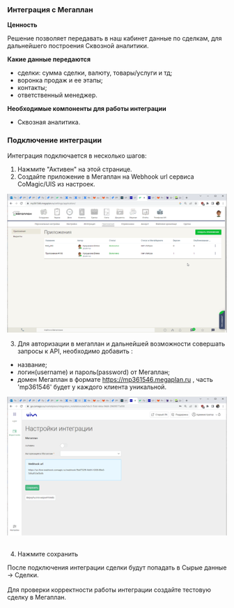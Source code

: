 ### Интеграция с Мегаплан <br />  

**Ценность** <br />  

Решение позволяет передавать в наш кабинет данные по сделкам, для дальнейшего построения Сквозной аналитики. <br />   

 **Какие данные передаются**   <br />  
- сделки: сумма сделки, валюту, товары/услуги и тд;  
- воронка продаж и ее этапы;  
- контакты;  
- ответственный менеджер.  <br />  

**Необходимые компоненты для работы интеграции**  <br />  
- Сквозная аналитика.  <br />  

### Подключение интеграции <br />  

Интеграция подключается в несколько шагов: <br />  

1. Нажмите "Активен" на этой странице. <br />  
2. Создайте приложение в Мегаплан на Webhook url сервиса CoMagic/UIS из настроек.  <br />  

![image](megaplan_app.gif) 
<br />  

3. Для авторизации в мегаплан и дальнейшей возможности совершать запросы к API, необходимо добавить : <br />  
- название;
- логин(username) и пароль(password) от Мегаплан;
- домен Мегаплан в формате https://mp361546.megaplan.ru , часть 'mp361546' будет у каждого клиента уникальной.

![image](megaplan_auth.gif)  
<br />  

4.  Нажмите сохранить <br />  

После подключения интеграции сделки будут попадать в  Сырые данные -> Сделки.  <br />  
Для проверки корректности работы интеграции создайте тестовую сделку в Мегаплан.

